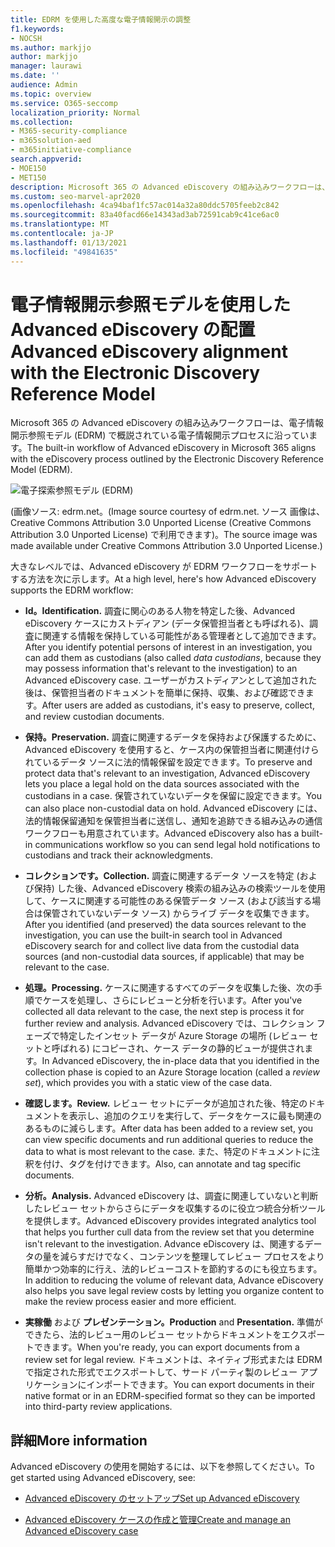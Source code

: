 ```yaml
---
title: EDRM を使用した高度な電子情報開示の調整
f1.keywords:
- NOCSH
ms.author: markjjo
author: markjjo
manager: laurawi
ms.date: ''
audience: Admin
ms.topic: overview
ms.service: O365-seccomp
localization_priority: Normal
ms.collection:
- M365-security-compliance
- m365solution-aed
- m365initiative-compliance
search.appverid:
- MOE150
- MET150
description: Microsoft 365 の Advanced eDiscovery の組み込みワークフローは、電子情報開示参照モデル (EDRM) で概説されている電子情報開示プロセスに沿っています。
ms.custom: seo-marvel-apr2020
ms.openlocfilehash: 4ca94baf1fc57ac014a32a80ddc5705feeb2c842
ms.sourcegitcommit: 83a40facd66e14343ad3ab72591cab9c41ce6ac0
ms.translationtype: MT
ms.contentlocale: ja-JP
ms.lasthandoff: 01/13/2021
ms.locfileid: "49841635"
---
```

# <a name="advanced-ediscovery-alignment-with-the-electronic-discovery-reference-model"></a><span data-ttu-id="d30e2-103">電子情報開示参照モデルを使用した Advanced eDiscovery の配置</span><span class="sxs-lookup"><span data-stu-id="d30e2-103">Advanced eDiscovery alignment with the Electronic Discovery Reference Model</span></span>

<span data-ttu-id="d30e2-104">Microsoft 365 の Advanced eDiscovery の組み込みワークフローは、電子情報開示参照モデル (EDRM) で概説されている電子情報開示プロセスに沿っています。</span><span class="sxs-lookup"><span data-stu-id="d30e2-104">The built-in workflow of Advanced eDiscovery in Microsoft 365 aligns with the eDiscovery process outlined by the Electronic Discovery Reference Model (EDRM).</span></span>

![電子探索参照モデル (EDRM)](../media/EDRMv1.png)

<span data-ttu-id="d30e2-106">(画像ソース: edrm.net。</span><span class="sxs-lookup"><span data-stu-id="d30e2-106">(Image source courtesy of edrm.net.</span></span> <span data-ttu-id="d30e2-107">ソース 画像は、Creative Commons Attribution 3.0 Unported License (Creative Commons Attribution 3.0 Unported License) で利用できます)。</span><span class="sxs-lookup"><span data-stu-id="d30e2-107">The source image was made available under Creative Commons Attribution 3.0 Unported License.)</span></span>

<span data-ttu-id="d30e2-108">大きなレベルでは、Advanced eDiscovery が EDRM ワークフローをサポートする方法を次に示します。</span><span class="sxs-lookup"><span data-stu-id="d30e2-108">At a high level, here's how Advanced eDiscovery supports the EDRM workflow:</span></span>

- <span data-ttu-id="d30e2-109">**Id。**</span><span class="sxs-lookup"><span data-stu-id="d30e2-109">**Identification.**</span></span> <span data-ttu-id="d30e2-110">調査に関心のある人物を特定した後、Advanced eDiscovery ケースにカストディアン (データ保管担当者とも呼ばれる)、調査に関連する情報を保持している可能性がある管理者として追加できます。</span><span class="sxs-lookup"><span data-stu-id="d30e2-110">After you identify potential persons of interest in an investigation, you can add them as custodians (also called *data custodians*, because they may possess information that's relevant to the investigation) to an Advanced eDiscovery case.</span></span> <span data-ttu-id="d30e2-111">ユーザーがカストディアンとして追加された後は、保管担当者のドキュメントを簡単に保持、収集、および確認できます。</span><span class="sxs-lookup"><span data-stu-id="d30e2-111">After users are added as custodians, it's easy to preserve, collect, and review custodian documents.</span></span>

- <span data-ttu-id="d30e2-112">**保持。**</span><span class="sxs-lookup"><span data-stu-id="d30e2-112">**Preservation.**</span></span> <span data-ttu-id="d30e2-113">調査に関連するデータを保持および保護するために、Advanced eDiscovery を使用すると、ケース内の保管担当者に関連付けられているデータ ソースに法的情報保留を設定できます。</span><span class="sxs-lookup"><span data-stu-id="d30e2-113">To preserve and protect data that's relevant to an investigation, Advanced eDiscovery lets you place a legal hold on the data sources associated with the custodians in a case.</span></span> <span data-ttu-id="d30e2-114">保管されていないデータを保留に設定できます。</span><span class="sxs-lookup"><span data-stu-id="d30e2-114">You can also place non-custodial data on hold.</span></span> <span data-ttu-id="d30e2-115">Advanced eDiscovery には、法的情報保留通知を保管担当者に送信し、通知を追跡できる組み込みの通信ワークフローも用意されています。</span><span class="sxs-lookup"><span data-stu-id="d30e2-115">Advanced eDiscovery also has a built-in communications workflow so you can send legal hold notifications to custodians and track their acknowledgments.</span></span>

- <span data-ttu-id="d30e2-116">**コレクションです。**</span><span class="sxs-lookup"><span data-stu-id="d30e2-116">**Collection.**</span></span> <span data-ttu-id="d30e2-117">調査に関連するデータ ソースを特定 (および保持) した後、Advanced eDiscovery 検索の組み込みの検索ツールを使用して、ケースに関連する可能性のある保管データ ソース (および該当する場合は保管されていないデータ ソース) からライブ データを収集できます。</span><span class="sxs-lookup"><span data-stu-id="d30e2-117">After you identified (and preserved) the data sources relevant to the investigation, you can use the built-in search tool in Advanced eDiscovery search for and collect live data from the custodial data sources (and non-custodial data sources, if applicable) that may be relevant to the case.</span></span>

- <span data-ttu-id="d30e2-118">**処理。**</span><span class="sxs-lookup"><span data-stu-id="d30e2-118">**Processing.**</span></span> <span data-ttu-id="d30e2-119">ケースに関連するすべてのデータを収集した後、次の手順でケースを処理し、さらにレビューと分析を行います。</span><span class="sxs-lookup"><span data-stu-id="d30e2-119">After you've collected all data relevant to the case, the next step is process it for further review and analysis.</span></span> <span data-ttu-id="d30e2-120">Advanced eDiscovery では、コレクション フェーズで特定したインセット データが Azure Storage の場所 (レビュー セットと呼ばれる) にコピーされ、ケース データの静的ビューが提供されます。</span><span class="sxs-lookup"><span data-stu-id="d30e2-120">In Advanced eDiscovery, the in-place data that you identified in the collection phase is copied to an Azure Storage location (called a *review set*), which provides you with a static view of the case data.</span></span> 

- <span data-ttu-id="d30e2-121">**確認します。**</span><span class="sxs-lookup"><span data-stu-id="d30e2-121">**Review.**</span></span> <span data-ttu-id="d30e2-122">レビュー セットにデータが追加された後、特定のドキュメントを表示し、追加のクエリを実行して、データをケースに最も関連のあるものに減らします。</span><span class="sxs-lookup"><span data-stu-id="d30e2-122">After data has been added to a review set, you can view specific documents and run additional queries to reduce the data to what is most relevant to the case.</span></span> <span data-ttu-id="d30e2-123">また、特定のドキュメントに注釈を付け、タグを付けできます。</span><span class="sxs-lookup"><span data-stu-id="d30e2-123">Also, can annotate and tag specific documents.</span></span>

- <span data-ttu-id="d30e2-124">**分析。**</span><span class="sxs-lookup"><span data-stu-id="d30e2-124">**Analysis.**</span></span> <span data-ttu-id="d30e2-125">Advanced eDiscovery は、調査に関連していないと判断したレビュー セットからさらにデータを収集するのに役立つ統合分析ツールを提供します。</span><span class="sxs-lookup"><span data-stu-id="d30e2-125">Advanced eDiscovery provides integrated analytics tool that helps you further cull data from the review set that you determine isn't relevant to the investigation.</span></span> <span data-ttu-id="d30e2-126">Advance eDiscovery は、関連するデータの量を減らすだけでなく、コンテンツを整理してレビュー プロセスをより簡単かつ効率的に行え、法的レビューコストを節約するのにも役立ちます。</span><span class="sxs-lookup"><span data-stu-id="d30e2-126">In addition to reducing the volume of relevant data, Advance eDiscovery also helps you save legal review costs by letting you organize content to make the review process easier and more efficient.</span></span>

- <span data-ttu-id="d30e2-127">**実稼働** および **プレゼンテーション。**</span><span class="sxs-lookup"><span data-stu-id="d30e2-127">**Production** and **Presentation.**</span></span> <span data-ttu-id="d30e2-128">準備ができたら、法的レビュー用のレビュー セットからドキュメントをエクスポートできます。</span><span class="sxs-lookup"><span data-stu-id="d30e2-128">When you're ready, you can export documents from a review set for legal review.</span></span> <span data-ttu-id="d30e2-129">ドキュメントは、ネイティブ形式または EDRM で指定された形式でエクスポートして、サード パーティ製のレビュー アプリケーションにインポートできます。</span><span class="sxs-lookup"><span data-stu-id="d30e2-129">You can export documents in their native format or in an EDRM-specified format so they can be imported into third-party review applications.</span></span>

## <a name="more-information"></a><span data-ttu-id="d30e2-130">詳細</span><span class="sxs-lookup"><span data-stu-id="d30e2-130">More information</span></span>

<span data-ttu-id="d30e2-131">Advanced eDiscovery の使用を開始するには、以下を参照してください。</span><span class="sxs-lookup"><span data-stu-id="d30e2-131">To get started using Advanced eDiscovery, see:</span></span>

- [<span data-ttu-id="d30e2-132">Advanced eDiscovery のセットアップ</span><span class="sxs-lookup"><span data-stu-id="d30e2-132">Set up Advanced eDiscovery</span></span>](get-started-with-advanced-ediscovery.md)

- [<span data-ttu-id="d30e2-133">Advanced eDiscovery ケースの作成と管理</span><span class="sxs-lookup"><span data-stu-id="d30e2-133">Create and manage an Advanced eDiscovery case</span></span>](create-and-manage-advanced-ediscoveryv2-case.md)